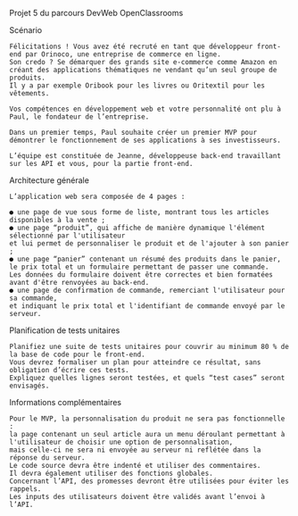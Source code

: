 Projet 5 du parcours DevWeb OpenClassrooms

  Scénario

    Félicitations ! Vous avez été recruté en tant que développeur front-end par Orinoco, une entreprise de commerce en ligne. 
    Son credo ? Se démarquer des grands site e-commerce comme Amazon en créant des applications thématiques ne vendant qu’un seul groupe de produits. 
    Il y a par exemple Oribook pour les livres ou Oritextil pour les vêtements.
    
    Vos compétences en développement web et votre personnalité ont plu à Paul, le fondateur de l’entreprise.
    
    Dans un premier temps, Paul souhaite créer un premier MVP pour démontrer le fonctionnement de ses applications à ses investisseurs.
    
    L’équipe est constituée de Jeanne, développeuse back-end travaillant sur les API et vous, pour la partie front-end.

  Architecture générale

    L’application web sera composée de 4 pages :

    ● une page de vue sous forme de liste, montrant tous les articles disponibles à la vente ;
    ● une page “produit”, qui affiche de manière dynamique l'élément sélectionné par l'utilisateur 
    et lui permet de personnaliser le produit et de l'ajouter à son panier ;
    ● une page “panier” contenant un résumé des produits dans le panier, le prix total et un formulaire permettant de passer une commande. 
    Les données du formulaire doivent être correctes et bien formatées avant d'être renvoyées au back-end.
    ● une page de confirmation de commande, remerciant l'utilisateur pour sa commande, 
    et indiquant le prix total et l'identifiant de commande envoyé par le serveur.

  Planification de tests unitaires

    Planifiez une suite de tests unitaires pour couvrir au minimum 80 % de la base de code pour le front-end. 
    Vous devrez formaliser un plan pour atteindre ce résultat, sans obligation d’écrire ces tests. 
    Expliquez quelles lignes seront testées, et quels “test cases” seront envisagés.

  Informations complémentaires

    Pour le MVP, la personnalisation du produit ne sera pas fonctionnelle : 
    la page contenant un seul article aura un menu déroulant permettant à l'utilisateur de choisir une option de personnalisation,
    mais celle-ci ne sera ni envoyée au serveur ni reflétée dans la réponse du serveur.
    Le code source devra être indenté et utiliser des commentaires. 
    Il devra également utiliser des fonctions globales.
    Concernant l’API, des promesses devront être utilisées pour éviter les rappels.
    Les inputs des utilisateurs doivent être validés avant l’envoi à l’API.
